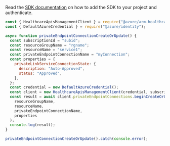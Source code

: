 Read the [SDK documentation](https://github.com/Azure/azure-sdk-for-js/blob/%40azure%2Farm-healthcareapis_2.1.0/sdk/healthcareapis/arm-healthcareapis/README.md) on how to add the SDK to your project and authenticate.

```javascript
const { HealthcareApisManagementClient } = require("@azure/arm-healthcareapis");
const { DefaultAzureCredential } = require("@azure/identity");

async function privateEndpointConnectionCreateOrUpdate() {
  const subscriptionId = "subid";
  const resourceGroupName = "rgname";
  const resourceName = "service1";
  const privateEndpointConnectionName = "myConnection";
  const properties = {
    privateLinkServiceConnectionState: {
      description: "Auto-Approved",
      status: "Approved",
    },
  };
  const credential = new DefaultAzureCredential();
  const client = new HealthcareApisManagementClient(credential, subscriptionId);
  const result = await client.privateEndpointConnections.beginCreateOrUpdateAndWait(
    resourceGroupName,
    resourceName,
    privateEndpointConnectionName,
    properties
  );
  console.log(result);
}

privateEndpointConnectionCreateOrUpdate().catch(console.error);
```
